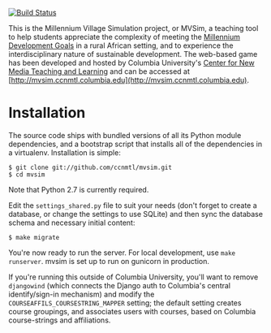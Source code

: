 [![Build Status](https://travis-ci.org/ccnmtl/mvsim.png)](https://travis-ci.org/ccnmtl/mvsim)

This is the Millennium Village Simulation project, or MVSim, a
teaching tool to help students appreciate the complexity of meeting
the [Millennium Development
Goals](http://mvsim.wikischolars.columbia.edu/Millennium+Development+Goals)
in a rural African setting, and to experience the interdisciplinary
nature of sustainable development.  The web-based game has been
developed and hosted by Columbia University's [Center for New Media
Teaching and Learning](http://ccnmtl.columbia.edu) and can be accessed
at
[http://mvsim.ccnmtl.columbia.edu](http://mvsim.ccnmtl.columbia.edu).

Installation
============

The source code ships with bundled versions of all its Python module
dependencies, and a bootstrap script that installs all of the
dependencies in a virtualenv.  Installation is simple:

    $ git clone git://github.com/ccnmtl/mvsim.git
    $ cd mvsim

Note that Python 2.7 is currently required.

Edit the `settings_shared.py` file to suit your needs (don't forget to
create a database, or change the settings to use SQLite) and then
sync the database schema and necessary initial content:

    $ make migrate

You're now ready to run the server. For local development, use
`make runserver`. mvsim is set up to run on gunicorn in production.

If you're running this outside of Columbia University, you'll want to
remove `djangowind` (which connects the Django auth to Columbia's central
identify/sign-in mechanism) and modify the
`COURSEAFFILS_COURSESTRING_MAPPER` setting; the default setting
creates course groupings, and associates users with courses, based on
Columbia course-strings and affiliations.
